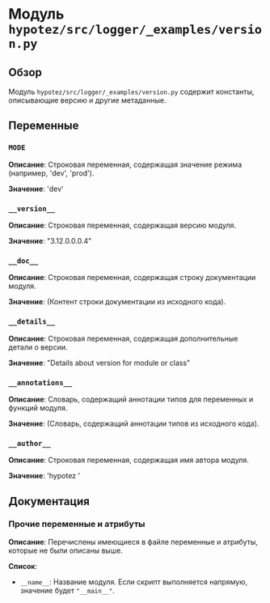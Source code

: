 # Модуль `hypotez/src/logger/_examples/version.py`

## Обзор

Модуль `hypotez/src/logger/_examples/version.py` содержит константы, описывающие версию и другие метаданные.

## Переменные

### `MODE`

**Описание**: Строковая переменная, содержащая значение режима (например, 'dev', 'prod').

**Значение**: 'dev'


### `__version__`

**Описание**: Строковая переменная, содержащая версию модуля.

**Значение**: "3.12.0.0.0.4"


### `__doc__`

**Описание**: Строковая переменная, содержащая строку документации модуля.

**Значение**: (Контент строки документации из исходного кода).


### `__details__`

**Описание**: Строковая переменная, содержащая дополнительные детали о версии.

**Значение**: "Details about version for module or class"


### `__annotations__`

**Описание**: Словарь, содержащий аннотации типов для переменных и функций модуля.

**Значение**: (Словарь, содержащий аннотации типов из исходного кода).


### `__author__`

**Описание**: Строковая переменная, содержащая имя автора модуля.

**Значение**: 'hypotez '


## Документация

### Прочие переменные и атрибуты

**Описание**: Перечислены имеющиеся в файле переменные и атрибуты, которые не были описаны выше.

**Список**:
* `__name__`:  Название модуля. Если скрипт выполняется напрямую, значение будет `"__main__"`.